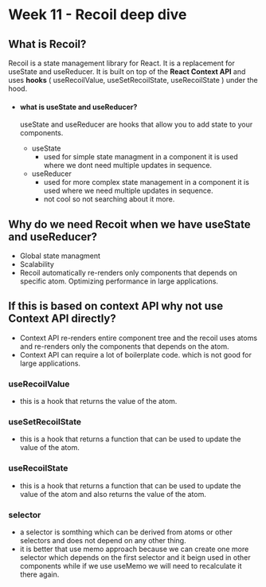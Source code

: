 # Week 11 - Recoil deep dive

## What is Recoil?

Recoil is a state management library for React. It is a replacement for useState and useReducer. It is built on top of the **React Context API** and uses **hooks** ( useRecoilValue, useSetRecoilState, useRecoilState ) under the hood.

- #### what is useState and useReducer?

  useState and useReducer are hooks that allow you to add state to your components.

  - useState
    - used for simple state managment in a component it is used where we dont need multiple updates in sequence.
  - useReducer
    - used for more complex state management in a component it is used where we need multiple updates in sequence.
    - not cool so not searching about it more.

## Why do we need Recoit when we have useState and useReducer?

- Global state managment
- Scalability
- Recoil automatically re-renders only components that depends on specific atom. Optimizing performance in large applications.

## If this is based on context API why not use Context API directly?

- Context API re-renders entire component tree and the recoil uses atoms and re-renders only the components that depends on the atom.
- Context API can require a lot of boilerplate code. which is not good for large applications.

### useRecoilValue

- this is a hook that returns the value of the atom.

### useSetRecoilState

- this is a hook that returns a function that can be used to update the value of the atom.

### useRecoilState

- this is a hook that returns a function that can be used to update the value of the atom and also returns the value of the atom.

### selector

- a selector is somthing which can be derived from atoms or other selectors and does not depend on any other thing.
- it is better that use memo approach because we can create one more selector which depends on the first selector and it beign used in other components while if we use useMemo we will need to recalculate it there again.
